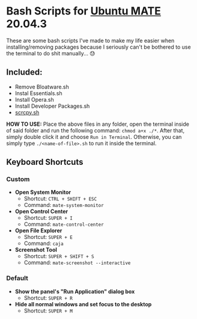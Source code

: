 # Bash Scripts for [Ubuntu MATE](https://ubuntu-mate.org/) 20.04.3
These are some bash scripts I've made to make my life easier when installing/removing packages because I seriously can't be bothered to use the terminal to do shit manually... 😓

## Included:
* Remove Bloatware.sh
* Instal Essentials.sh
* Install Opera.sh
* Install Developer Packages.sh
* [scrcpy.sh](https://github.com/Genymobile/scrcpy)

**HOW TO USE:** Place the above files in any folder, open the terminal inside of said folder and run the following command: `chmod a+x ./*`. After that, simply double click it and choose `Run in Terminal`. Otherwise, you can simply type `./<name-of-file>.sh` to run it inside the terminal.

## Keyboard Shortcuts

### Custom
* **Open System Monitor**
	* Shortcut: `CTRL + SHIFT + ESC`
	* Command: `mate-system-monitor`
* **Open Control Center**
	* Shortcut: `SUPER + I`
	* Command: `mate-control-center`
* **Open File Explorer**
	* Shortcut: `SUPER + E`
	* Command: `caja`
* **Screenshot Tool**
	* Shortcut: `SUPER + SHIFT + S`
	* Command: `mate-screenshot --interactive`

### Default
* **Show the panel's "Run Application" dialog box**
	* Shortcut: `SUPER + R`
* **Hide all normal windows and set focus to the desktop**
	* Shortcut: `SUPER + M`